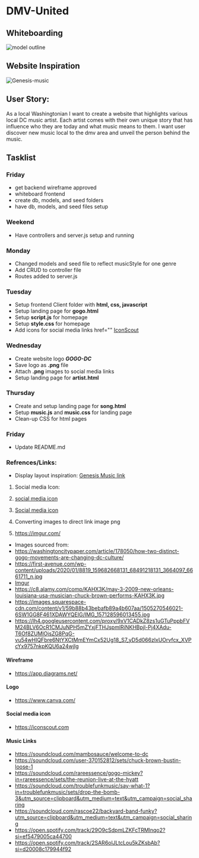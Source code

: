 # DMV-United

## Whiteboarding
![model outline](https://i.imgur.com/KuAMi9R.png)

## Website Inspiration
![Genesis-music](https://i.imgur.com/uSbGQz4.png)

## User Story:

As a local Washingtonian I want to create a website that highlights various local DC
music artist. 
Each artist comes with their own unique story that has influence who they are today 
and what music means to them. I want user discover new music local to the dmv area
and unveil the person behind the music.


## Tasklist

### Friday

* get backend wireframe approved
* whiteboard frontend
* create db, models, and seed folders
* have db, models, and seed files setup

### Weekend
 
 * Have controllers and server.js setup and running

 ### Monday
 * Changed models and seed file to reflect musicStyle for one genre
 * Add CRUD to controller file
 * Routes added to server.js

 ### Tuesday
 * Setup frontend Client folder with **html, css, javascript**
 * Setup landing page for **gogo.html** 
 * Setup **script.js** for homepage
 * Setup **style.css** for homepage
 * Add icons for social media links
  href=""
 <a href="" class="text-underline font-size-sm">IconScout</a>

 ### Wednesday
 * Create website logo ***GOGO-DC***
 * Save logo as **.png** file
 * Attach **.png** images to social media links
 * Setup landing page for **artist.html**

 ### Thursday
* Create and setup landing page for **song.html** 
* Setup **music.js** and **music.css** for landing page
* Clean-up CSS for html pages


 ### Friday

* Update README.md


### Refrences/Links:

* Display layout inspiration: [Genesis Music link](https://genesis-music.com/)
1. Social media Icon:
2. [social media icon](https://iconscout.com/icons/facebook)
2. [Social media icon](https://iconscout.com)

1. Converting images to direct link image png
2. <https://imgur.com/>

* Images sourced from:
* <https://washingtoncitypaper.com/article/178050/how-two-distinct-gogo-movements-are-changing-dc-culture/>
* <https://first-avenue.com/wp-content/uploads/2020/01/8819_159682668131_68491218131_3664097_6661711_n.jpg>
* [Imgur](https://i.imgur.com/KH5EK2i.jpg)
* <https://c8.alamy.com/comp/KAHX3K/may-3-2009-new-orleans-louisiana-usa-musician-chuck-brown-performs-KAHX3K.jpg>
* <https://images.squarespace-cdn.com/content/v1/59b88b43bebafb89a4b607aa/1505270546021-6SW1GG8F461XDAWYQEIG/IMG_157128596013455.jpg>
* <https://lh4.googleusercontent.com/proxy/9xV1CADkZ8zs1uGTuPppbFVM24BLV6OcR1CMJuNPH5mZYxjFTHJspmlRiNKHBpjl-Pj4XAdu-T6Of8ZUMlOjsZG8PqG-vu54wHIQFbre6NtYXCtMmEYmCx52Ug18_S7_yD5d066zlxUOrvfcx_XVPcYx9757nkpKQU6a24wjIg>

#### Wireframe
* <https://app.diagrams.net/>

#### Logo
* <https://www.canva.com/>

#### Social media icon
* <https://iconscout.com>


#### Music Links
* <https://soundcloud.com/mambosauce/welcome-to-dc>
* <https://soundcloud.com/user-370152812/sets/chuck-brown-bustin-loose-1>
* <https://soundcloud.com/rareessence/gogo-mickey?in=rareessence/sets/the-reunion-live-at-the-hyatt>
* <https://soundcloud.com/troublefunkmusic/say-what-1?in=troublefunkmusic/sets/drop-the-bomb-3&utm_source=clipboard&utm_medium=text&utm_campaign=social_sharing>
* <https://soundcloud.com/rascoe22/backyard-band-funky?utm_source=clipboard&utm_medium=text&utm_campaign=social_sharing>
* <https://open.spotify.com/track/29O9cSdpmLZKFcTRMlnqo2?si=ef5479005ca44700>
* <https://open.spotify.com/track/2SAR6olJLtcLou5kZKsbAb?si=d20008c179944f92>





